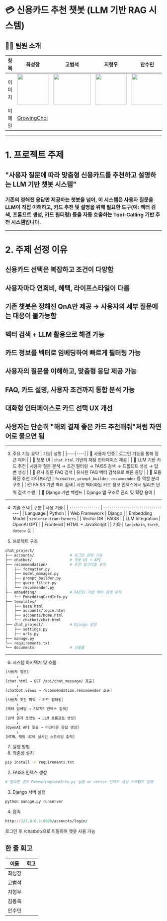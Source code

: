 
# 💳 신용카드 추천 챗봇 (LLM 기반 RAG 시스템)


## 🧑‍💻 팀원 소개
| 항목 | 최성장 | 고범석 | 지형우 | 안수민 | 김동욱 |
|----|----|----|----|----|----|
| 이미지 | <img src="" width="100" height="100"> | <img src="" width="120" height="100"> | <img src="" width="100" height="100"> | <img src="" width="100" height="100"> | <img src="" width="100" height="100"> |
| 이메일 | [GrowingChoi](https://github.com/GrowingChoi) | <p align='center'>[](https://github.com/)</p> | <p align='center'>[](https://github.com/)</p> | <p align='center'>[](https://github.com/)</p> |  |


---

# 1. 프로젝트 주제
## "사용자 질문에 따라 맞춤형 신용카드를 추천하고 설명하는 LLM 기반 챗봇 시스템"

### 기존의 정해진 응답만 제공하는 챗봇을 넘어, 이 시스템은 사용자 질문을 LLM이 직접 이해하고, 카드 추천 및 설명을 위해 필요한 도구(예: 벡터 검색, 프롬프트 생성, 카드 필터링) 등을 자동 호출하는 Tool-Calling 기반 추천 시스템입니다.

---

# 2. 주제 선정 이유
## 신용카드 선택은 복잡하고 조건이 다양함

## 사용자마다 연회비, 혜택, 라이프스타일이 다름

## 기존 챗봇은 정해진 QnA만 제공 → 사용자의 세부 질문에는 대응이 불가능함

## 벡터 검색 + LLM 활용으로 해결 가능

## 카드 정보를 벡터로 임베딩하여 빠르게 필터링 가능

## 사용자의 질문을 이해하고, 맞춤형 응답 제공 가능

## FAQ, 카드 설명, 사용자 조건까지 통합 분석 가능

## 대화형 인터페이스로 카드 선택 UX 개선

## 사용자는 단순히 "해외 결제 좋은 카드 추천해줘"처럼 자연어로 물으면 됨

---

3. 주요 기능 요약
| 기능| 설명 |
|----|----|
| 🔐 사용자 인증         | 로그인 기능을 통해 접근 제어                                        |
| 💬 챗봇 UI          | `chat.html` 기반의 채팅 인터페이스 제공                             |
| 🧠 LLM 기반 카드 추천   | 사용자 질문 분석 → 조건 필터링 → FAISS 검색 → 프롬프트 생성 → 답변 생성         |
| 🔎 유사 질문 FAQ 검색   | 유사한 FAQ 벡터 검색으로 빠른 응답                                   |
| 🧰 모듈화된 추천 파이프라인  | `formatter`, `prompt_builder`, `recommender` 등 역할 분리 구조 |
| 📦 FAISS 기반 벡터 검색 | 사전 벡터화된 카드 정보 인덱스에서 밀리초 단위 검색 수행                        |
| 🧱 Django 기반 백엔드  | Django 앱 구조로 관리 및 확장 용이                                 |

---

4. 기술 스택
| 구분              | 사용 기술                            |
| --------------- | -------------------------------- |
| Language        | Python                           |
| Web Framework   | Django                           |
| Embedding Model | `sentence-transformers`          |
| Vector DB       | FAISS                            |
| LLM Integration | OpenAI GPT                       |
| Frontend        | HTML + JavaScript                |
| 기타              | `langchain`, `torch`, `dotenv` 등 |

5. 프로젝트 구조
```bash
chat_project/
├── accounts/                # 로그인 관련 기능
├── chatbot/                 # 챗봇 UI + API
├── recommendation/          # 추천 알고리즘 로직
│   ├── formatter.py
│   ├── model_manager.py
│   ├── prompt_builder.py
│   ├── query_filter.py
│   └── recommender.py
├── embedding/               # FAISS 기반 벡터 검색 로직
│   └── EmbeddingCardInfo.py
├── templates/
│   ├── base.html
│   ├── accounts/login.html
│   ├── accounts/home.html
│   └── chatbot/chat.html
├── chat_project/            # Django 설정
│   ├── settings.py
│   ├── urls.py
├── manage.py
└── requirements.txt
└── documents                # 산출물
```

---

6. 시스템 아키텍처 및 흐름
```bash
[사용자 질문] 
     ↓
[chat.html → GET /api/chat_message/ 호출]
     ↓
[chatbot.views → recommendation.recommender 호출]
     ↓
[사용자 조건 파악 → 카드 필터링]
     ↓
[벡터 임베딩 → FAISS 인덱스 검색]
     ↓
[검색 결과 포맷팅 → LLM 프롬프트 생성]
     ↓
[OpenAI API 호출 → 마크다운 응답 생성]
     ↓
[HTML 채팅 UI에 실시간 스트리밍 출력]
```
7. 실행 방법
1. 의존성 설치
```bash
pip install -r requirements.txt
```
2. FAISS 인덱스 생성
```bash
# 필요한 경우 EmbeddingCardInfo.py 실행 or vector 인덱스 생성 스크립트 실행
```
3. Django 서버 실행
```bash
python manage.py runserver
```
4. 접속
```ruby
http://127.0.0.1:8000/accounts/login/
```
로그인 후 /chatbot/으로 이동하여 챗봇 사용 가능


## 한 줄 회고

| 이름 | 회고 |
|-------|----|
|최성장   |  |
|고범석   |  |
|지형우   |  |
|김동욱   |  |
|안수민   |  |
